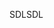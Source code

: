 <span data-ttu-id="d6143-101">SDL</span><span class="sxs-lookup"><span data-stu-id="d6143-101">SDL</span></span>